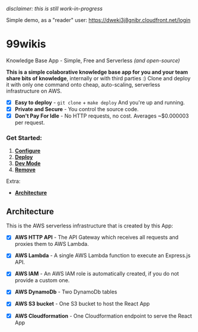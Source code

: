 _disclaimer: this is still work-in-progress_

Simple demo, as a "reader" user: https://dweki3j8gnibr.cloudfront.net/login

# 99wikis
Knowledge Base App - Simple, Free and Serverless _(and open-source)_

**This is a simple colaborative knowledge base app for you and your team share bits of knowledge**, internally or with third parties :) Clone and deploy it with only one command onto cheap, auto-scaling, serverless infrastructure on AWS.

- [x] **Easy to deploy** - `git clone` + `make deploy` And you're up and running.
- [x] **Private and Secure** - You control the source code.
- [x] **Don't Pay For Idle** - No HTTP requests, no cost. Averages ~$0.000003 per request.

### Get Started:

1. [**Configure**](#1-configure)
2. [**Deploy**](#2-deploy)
3. [**Dev Mode**](#3-dev-mode)
4. [**Remove**](#4-remove)

Extra:

* [**Architecture**](#Architecture)

## Architecture

This is the AWS serverless infrastructure that is created by this App:

- [x] **AWS HTTP API** - The API Gateway which receives all requests and proxies them to AWS Lambda.
- [x] **AWS Lambda** - A single AWS Lambda function to execute an Express.js API.
- [x] **AWS IAM** - An AWS IAM role is automatically created, if you do not provide a custom one.
- [x] **AWS DynamoDb** - Two DynamoDb tables
- [x] **AWS S3 bucket** - One S3 bucket to host the React App
- [x] **AWS Cloudformation** - One Cloudformation endpoint to serve the React App

